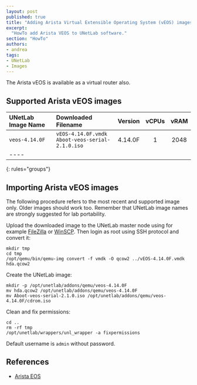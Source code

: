 ```yaml
---
layout: post
published: true
title: "Adding Arista Virtual Extensible Operating System (vEOS) images"
excerpt:
  "HowTo add Arista VEOS to UNetLab software."
section: "HowTo"
authors:
- andrea
tags:
- UNetLab
- Images
---
```


The Arista vEOS is available as a virtual router also.

## Supported Arista vEOS images

| UNetLab Image Name | Downloaded Filename | Version | vCPUs | vRAM |
|:--|:--|:-:|:-:|:-:|
| `veos-4.14.0F` | `vEOS-4.14.0F.vmdk`<br/>`Aboot-veos-serial-2.1.0.iso` | 4.14.0F | 1 | 2048 |
|----
{: rules="groups"}

## Importing Arista vEOS images

The following procedure refers to the most recent and supported image only. Older images should work too. Remember that UNetLab image names are strongly suggested for lab portability.

Upload the downloaded image to the UNetLab master node using for example <a title="FileZilla" href="https://filezilla-project.org/">FileZilla</a> or <a title="WinSCP" href="http://winscp.net/">WinSCP</a>. Then login as root using SSH protocol and convert it:

~~~
mkdir tmp
cd tmp
/opt/qemu/bin/qemu-img convert -f vmdk -O qcow2 ../vEOS-4.14.0F.vmdk hda.qcow2
~~~

Create the UNetLab image:

~~~
mkdir -p /opt/unetlab/addons/qemu/veos-4.14.0F
mv hda.qcow2 /opt/unetlab/addons/qemu/veos-4.14.0F
mv Aboot-veos-serial-2.1.0.iso /opt/unetlab/addons/qemu/veos-4.14.0F/cdrom.iso
~~~

Clean and fix permissions:

~~~
cd ..
rm -rf tmp
/opt/unetlab/wrappers/unl_wrapper -a fixpermissions
~~~

Default username is `admin` without password.

## References

* [Arista EOS](https://eos.arista.com/ "Arista EOS")
